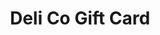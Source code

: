 ---
handle: "deli_co_gift_card"
title: "Deli Co Gift Card"
vendor: ""
type: ""
tags: ""
published: ""
option1_name: "amount"
option1_value: "50"
option2_name: ""
option2_value: ""
option3_name: ""
option3_value: ""
variant_sku: "giftcard_50"
variant_grams: ""
variant_inventory_tracker: ""
variant_inventory_qty: ""
variant_inventory_policy: ""
variant_fulfillment_service: ""
variant_price: "50"
variant_compare_at_price: ""
variant_requires_shipping: ""
variant_taxable: ""
variant_barcode: ""
image_src: "deli-50-gc_590x.png"
image_alt_text: ""
gift_card: "true"
seo_title: ""
seo_description: ""
google_shopping_google_produ: ""
google_shopping_gender: ""
google_shopping_age_group: ""
google_shopping_mpn: ""
google_shopping_adwords_grou: ""
google_shopping_adwords_labe: ""
google_shopping_condition: ""
google_shopping_custom_produ: ""
google_shopping_custom_label: ""
google_shopping_custom_label: ""
google_shopping_custom_label: ""
google_shopping_custom_label: ""
google_shopping_custom_label: ""
variant_image: ""
variant_weight_unit: ""
collections: ["products_list"]
collection_lv2: []
gallery: 
---